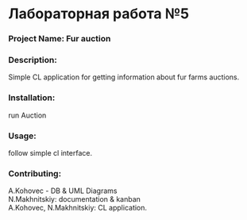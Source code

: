 # Лабораторная работа №5

### Project Name: Fur auction
### Description: 
Simple CL application for getting information about fur farms auctions.
### Installation: 
run Auction
### Usage: 
follow simple cl interface.
### Contributing: 
 A.Kohovec - DB & UML Diagrams    
 N.Makhnitskiy: documentation & kanban     
 A.Kohovec, N.Makhnitskiy: CL application.

